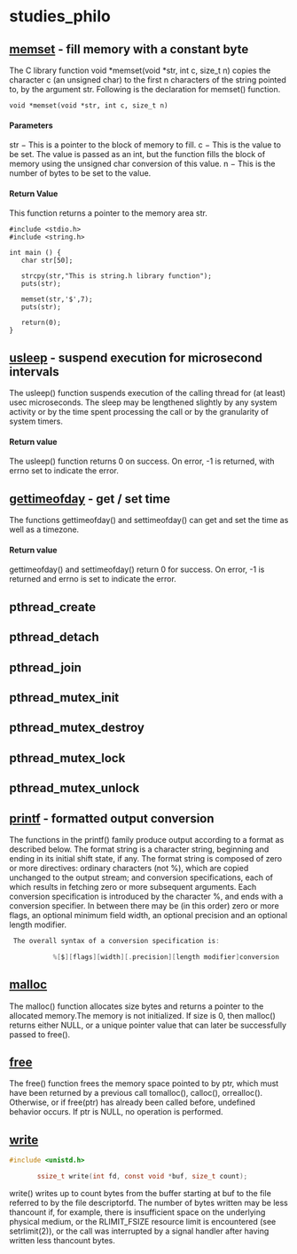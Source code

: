 # studies_philo

## [memset](https://man7.org/linux/man-pages/man3/memset.3.html) - fill memory with a constant byte
The C library function void *memset(void *str, int c, size_t n) copies the character c (an unsigned char) to the first n characters of the string pointed to, by the argument str.
Following is the declaration for memset() function.
```
void *memset(void *str, int c, size_t n)
```
#### Parameters
str − This is a pointer to the block of memory to fill.
c − This is the value to be set. The value is passed as an int, but the function fills the block of memory using the unsigned char conversion of this value.
n − This is the number of bytes to be set to the value.

#### Return Value
This function returns a pointer to the memory area str.

```
#include <stdio.h>
#include <string.h>

int main () {
   char str[50];

   strcpy(str,"This is string.h library function");
   puts(str);

   memset(str,'$',7);
   puts(str);
   
   return(0);
}
```

## [usleep](https://man7.org/linux/man-pages/man3/usleep.3.html) - suspend execution for microsecond intervals
The usleep() function suspends execution of the calling thread
       for (at least) usec microseconds.  The sleep may be lengthened
       slightly by any system activity or by the time spent processing
       the call or by the granularity of system timers.
#### Return value
 The usleep() function returns 0 on success.  On error, -1 is
       returned, with errno set to indicate the error.

## [gettimeofday](https://man7.org/linux/man-pages/man2/gettimeofday.2.html)  - get / set time
 The functions gettimeofday() and settimeofday() can get and set
       the time as well as a timezone.
#### Return value
 gettimeofday() and settimeofday() return 0 for success.  On
       error, -1 is returned and errno is set to indicate the error.

## pthread_create

## pthread_detach

## pthread_join

## pthread_mutex_init

## pthread_mutex_destroy

## pthread_mutex_lock

## pthread_mutex_unlock


## [printf](https://man7.org/linux/man-pages/man3/printf.3.html) - formatted output conversion
The functions in the printf() family produce output according to a format as described below.
The format string is a character string, beginning and ending in its initial shift state, if any. The format string is composed of zero or more directives: ordinary characters (not %), which are copied unchanged to the output stream; and conversion specifications, each of which results in fetching zero or more subsequent arguments. Each conversion specification is introduced by the character %, and ends with a conversion specifier. In between there may be (in this order) zero or more flags, an optional minimum field width, an optional precision and an optional length modifier.
```c
 The overall syntax of a conversion specification is:

           %[$][flags][width][.precision][length modifier]conversion
```

## [malloc](https://man7.org/linux/man-pages/man3/free.3.html)
 The malloc() function allocates size bytes and returns a pointer to the allocated memory.The memory is not initialized. If size is 0, then malloc() returns either NULL, or a unique pointer value that can later be successfully passed to free().

## [free](https://man7.org/linux/man-pages/man3/free.3p.html)
 The free() function frees the memory space pointed to by ptr, which must have been returned by a previous call tomalloc(), calloc(), orrealloc().  Otherwise, or if free(ptr) has already been called before, undefined behavior occurs. If ptr is NULL, no operation is performed.

## [write](https://man7.org/linux/man-pages/man3/write.3p.html)
```c
#include <unistd.h>

       ssize_t write(int fd, const void *buf, size_t count);
```
write() writes up to count bytes from the buffer starting at buf to the file referred to by the file descriptorfd. The number of bytes written may be less thancount if, for example, there is insufficient space on the underlying physical medium, or the RLIMIT_FSIZE resource limit is encountered (see setrlimit(2)), or the call was interrupted by a signal handler after having written less thancount bytes.
